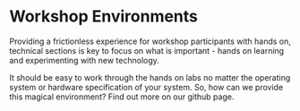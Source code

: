 # Workshop Environments

Providing a frictionless experience for workshop participants with hands on, technical sections is key to focus on what is important - hands on learning and experimenting with new technology.

It should be easy to work through the hands on labs no matter the operating system or hardware specification of your system. So, how can we provide this magical environment? Find out more on our github page.